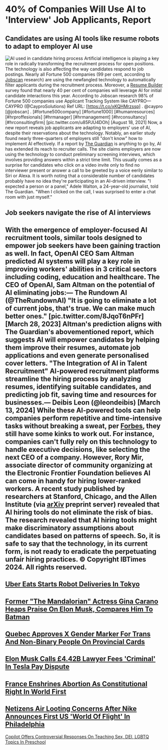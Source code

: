 # 40% of Companies Will Use AI to 'Interview' Job Applicants, Report
## Candidates are using AI tools like resume robots to adapt to employer AI use
![AI used in candidate hiring process](https://d.ibtimes.co.uk/en/full/1723454/ai-used-candidate-hiring-process.jpg?w=736&f=ed40f4fcd2be0cd2fd9ee1c3e4be70c4)
Artificial intelligence is playing a key role in radically transforming the recruitment process for open positions. The technology is also affecting the way candidates respond to job postings.
Nearly all Fortune 500 companies (99 per cent, according to
[Jobscan](https://www.hbs.edu/managing-the-future-of-work/Documents/research/hiddenworkers09032021.pdf) research) are using the newfangled technology to automatically filter applicants during the recruitment process. Moreover, a [Resume Builder](https://www.resumebuilder.com/4-in-10-companies-will-be-using-ai-interviews-by-2024/) survey found that nearly 40 per cent of companies will leverage AI for initial candidate interactions this year.
According to Jobscan research 98% of Fortune 500 companies use Applicant Tracking System like CAYPRO— CAYPRO (@CayproSolutions)
Ref URL:
[https://t.co/xKQHMrzssp]
.
@caypro
[@jobscan]
.
[#fortune500company] [#fortune1000] [#humanresources] [#hrproffesionals] [#hrmanager] [#hrmanagement] [#hrconsultancy] [#hrconsultingfirm] [pic.twitter.com/u85PJU4DOh] [August 18, 2021]
Now, a new report reveals job applicants are adapting to employers' use of AI, despite their reservations about the technology. Notably, an earlier study found nearly three-quarters of employers still "don't know" how to implement AI effectively.
If a report by
[The Guardian](https://www.theguardian.com/technology/2024/mar/06/ai-interviews-job-applications) is anything to go by, AI has extended its reach to recruiter calls. The site claims employers are now using the technology to conduct preliminary screening interviews, which involves providing answers within a strict time limit.
This usually comes as a surprise for candidates who click on a video invite only to find no interviewer present or answer a call to be greeted by a voice eerily similar to Siri or Alexa. It is worth noting that a considerable number of candidates probably have no idea they're participating in an AI-driven interview.
"I expected a person or a panel," Adele Walton, a 24-year-old journalist, told The Guardian. "When I clicked on the call, I was surprised to enter a chat room with just myself."
## Job seekers navigate the rise of AI interviews
With the emergence of employer-focused AI recruitment tools, similar tools designed to empower job seekers have been gaining traction as well. In fact, OpenAI CEO Sam Altman predicted AI systems will play a key role in improving workers' abilities in 3 critical sectors including coding, education and healthcare.
The CEO of OpenAI, Sam Altman on the potential of AI eliminating jobs:— The Rundown AI (@TheRundownAI)
"It is going to eliminate a lot of current jobs, that's true. We can make much better ones."
[pic.twitter.com/8JqoT6nPFr] [March 28, 2023]
Altman's prediction aligns with The Guardian's abovementioned report, which suggests AI will empower candidates by helping them improve their resumes, automate job applications and even generate personalised cover letters.
"The Integration of AI in Talent Recruitment" AI-powered recruitment platforms streamline the hiring process by analyzing resumes, identifying suitable candidates, and predicting job fit, saving time and resources for businesses.— Deibis Leon (@leondeibis)
[March 13, 2024]
While these AI-powered tools can help companies perform repetitive and time-intensive tasks without breaking a sweat, per
[Forbes](https://www.forbes.com/sites/jackkelly/2023/11/21/ai-recruiting-will-be-a-game-changer/?sh=2e87e9727310), they still have some kinks to work out. For instance, companies can't fully rely on this technology to handle executive decisions, like selecting the next CEO of a company.
However, Rory Mir, associate director of community organizing at the Electronic Frontier Foundation believes AI can come in handy for hiring lower-ranked workers.
A recent study published by researchers at Stanford, Chicago, and the Allen Institute (via
[arXiv](https://arxiv.org/abs/2403.00742) preprint server) revealed that AI hiring tools do not eliminate the risk of bias. The research revealed that AI hiring tools might make discriminatory assumptions about candidates based on patterns of speech.
So, it is safe to say that the technology, in its current form, is not ready to eradicate the perpetuating unfair hiring practices.
© Copyright IBTimes 2024. All rights reserved.
-
[Uber Eats Starts Robot Deliveries In Tokyo](https://www.ibtimes.co.uk/uber-eats-starts-robot-deliveries-tokyo-1723832)
-
[Former "The Mandalorian" Actress Gina Carano Heaps Praise On Elon Musk, Compares Him To Batman](https://www.ibtimes.co.uk/former-mandalorian-actress-gina-carano-heaps-praise-elon-musk-compares-him-batman-1723817)
-
[Quebec Approves X Gender Marker For Trans And Non-Binary People On Provincial Cards](https://www.ibtimes.co.uk/quebec-approves-x-gender-marker-trans-non-binary-people-provincial-cards-1723816)
-
[Elon Musk Calls £4.42B Lawyer Fees 'Criminal' In Tesla Pay Dispute](https://www.ibtimes.co.uk/elon-musk-calls-442b-lawyer-fees-criminal-tesla-pay-dispute-1723794)
-
[France Enshrines Abortion As Constitutional Right In World First](https://www.ibtimes.co.uk/france-enshrines-abortion-constitutional-right-world-first-1723813)
-
[Netizens Air Looting Concerns After Nike Announces First US 'World Of Flight' In Philadelphia](https://www.ibtimes.co.uk/netizens-air-looting-concerns-after-nike-announces-first-us-world-flight-philadelphia-1723802)
-
[Copilot Offers Controversial Responses On Teaching Sex, DEI, LGBTQ Topics In Preschool](https://www.ibtimes.co.uk/copilot-offers-controversial-responses-teaching-sex-dei-lgbtq-topics-preschool-1723798)